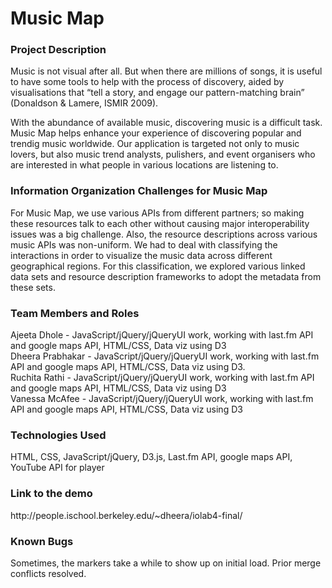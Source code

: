 

<h1>Music Map</h1>

<h3>Project Description</h3>
<p>Music is not visual after all. But when there are millions of songs, it is useful to have some tools to help with the process of discovery, aided by visualisations that “tell a story, and engage our pattern-matching brain” (Donaldson & Lamere, ISMIR 2009).
</p>

<p>With the abundance of available music, discovering music is a difficult task. Music Map helps enhance your experience of discovering popular and trendig music worldwide. Our application is targeted not only to music lovers, but also music trend analysts, pulishers, and event organisers who are interested in what people in various locations are listening to.</p>

<h3>Information Organization Challenges for Music Map</h3>

<p>For Music Map, we use various APIs from different partners; so making these resources talk to each other without causing major interoperability issues was a big challenge. Also, the resource descriptions across various music APIs was non-uniform. We had to deal with classifying the interactions in order to visualize the music data across different geographical regions. For this classification, we explored various linked data sets and resource description frameworks to adopt the metadata from these sets.</p>

<h3>Team Members and Roles</h3>
<p>Ajeeta Dhole - JavaScript/jQuery/jQueryUI work, working with last.fm API and google maps API, HTML/CSS, Data viz using D3 <br/>
Dheera Prabhakar - JavaScript/jQuery/jQueryUI work, working with last.fm API and google maps API, HTML/CSS, Data viz using D3.<br />
Ruchita Rathi - JavaScript/jQuery/jQueryUI work, working with last.fm API and google maps API, HTML/CSS, Data viz using D3<br />
Vanessa McAfee - JavaScript/jQuery/jQueryUI work, working with last.fm API and google maps API, HTML/CSS, Data viz using D3</p>

<h3>Technologies Used</h3>
<p>HTML, CSS, JavaScript/jQuery, D3.js, Last.fm API, google maps API, YouTube API for player</p>

<h3>Link to the demo</h3>
<p>http://people.ischool.berkeley.edu/~dheera/iolab4-final/</p>

<h3>Known Bugs</h3>
Sometimes, the markers take a while to show up on initial load.
Prior merge conflicts resolved.
<p></p>